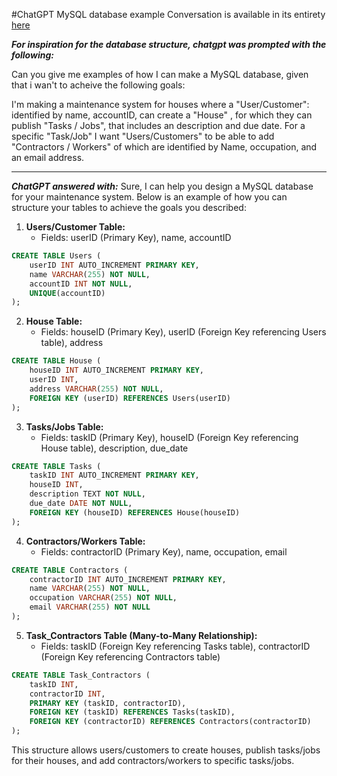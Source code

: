 #ChatGPT MySQL database example
Conversation is available in its entirety [here](https://chat.openai.com/share/e1dc6faa-3b37-4dd0-b803-08a1bbe74a38)

***For inspiration for the database structure, chatgpt was prompted with the following:***


Can you give me examples of how I can make a MySQL database, given that i wan't to acheive the following goals: 

I'm making a maintenance system for houses where a "User/Customer": identified by name, accountID,  can create a "House" , for which they can publish "Tasks / Jobs", that includes an description and due date. For a specific "Task/Job" I want "Users/Customers"  to be able to add "Contractors / Workers" of which are identified by Name, occupation, and an email address. 
<hr>

***ChatGPT answered with:***
Sure, I can help you design a MySQL database for your maintenance system. Below is an example of how you can structure your tables to achieve the goals you described:
1. **Users/Customer Table:**
   - Fields: userID (Primary Key), name, accountID

```sql
CREATE TABLE Users (
    userID INT AUTO_INCREMENT PRIMARY KEY,
    name VARCHAR(255) NOT NULL,
    accountID INT NOT NULL,
    UNIQUE(accountID)
);
```

2. **House Table:**
   - Fields: houseID (Primary Key), userID (Foreign Key referencing Users table), address

```sql
CREATE TABLE House (
    houseID INT AUTO_INCREMENT PRIMARY KEY,
    userID INT,
    address VARCHAR(255) NOT NULL,
    FOREIGN KEY (userID) REFERENCES Users(userID)
);
```

3. **Tasks/Jobs Table:**
   - Fields: taskID (Primary Key), houseID (Foreign Key referencing House table), description, due_date

```sql
CREATE TABLE Tasks (
    taskID INT AUTO_INCREMENT PRIMARY KEY,
    houseID INT,
    description TEXT NOT NULL,
    due_date DATE NOT NULL,
    FOREIGN KEY (houseID) REFERENCES House(houseID)
);
```

4. **Contractors/Workers Table:**
   - Fields: contractorID (Primary Key), name, occupation, email

```sql
CREATE TABLE Contractors (
    contractorID INT AUTO_INCREMENT PRIMARY KEY,
    name VARCHAR(255) NOT NULL,
    occupation VARCHAR(255) NOT NULL,
    email VARCHAR(255) NOT NULL
);
```

5. **Task_Contractors Table (Many-to-Many Relationship):**
   - Fields: taskID (Foreign Key referencing Tasks table), contractorID (Foreign Key referencing Contractors table)

```sql
CREATE TABLE Task_Contractors (
    taskID INT,
    contractorID INT,
    PRIMARY KEY (taskID, contractorID),
    FOREIGN KEY (taskID) REFERENCES Tasks(taskID),
    FOREIGN KEY (contractorID) REFERENCES Contractors(contractorID)
);
```

This structure allows users/customers to create houses, publish tasks/jobs for their houses, and add contractors/workers to specific tasks/jobs.